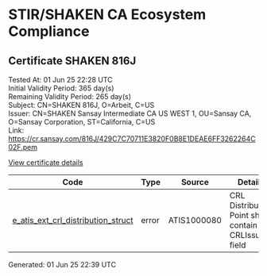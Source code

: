# STIR/SHAKEN CA Ecosystem Compliance

## Certificate SHAKEN 816J

Tested At: 01 Jun 25 22:28 UTC\
Initial Validity Period: 365 day(s)\
Remaining Validity Period: 265 day(s)\
Subject: CN=SHAKEN 816J, O=Arbeit, C=US\
Issuer: CN=SHAKEN Sansay Intermediate CA US WEST 1, OU=Sansay CA, O=Sansay Corporation, ST=California, C=US\
Link: https://cr.sansay.com/816J/429C7C70711E3820F0B8E1DEAE6FF3262264C02F.pem

[View certificate details](https://x509.io/?cert=MIIClzCCAj6gAwIBAgIUQpx8cHEeOCDwuOHerm%2FzJiJkwC8wCgYIKoZIzj0EAwIwgYUxCzAJBgNVBAYTAlVTMRMwEQYDVQQIDApDYWxpZm9ybmlhMRswGQYDVQQKDBJTYW5zYXkgQ29ycG9yYXRpb24xEjAQBgNVBAsMCVNhbnNheSBDQTEwMC4GA1UEAwwnU0hBS0VOIFNhbnNheSBJbnRlcm1lZGlhdGUgQ0EgVVMgV0VTVCAxMB4XDTI1MDIyMTAzMDUyM1oXDTI2MDIyMTAzMDUyM1owNDELMAkGA1UEBhMCVVMxDzANBgNVBAoMBkFyYmVpdDEUMBIGA1UEAwwLU0hBS0VOIDgxNkowWTATBgcqhkjOPQIBBggqhkjOPQMBBwNCAATICLiZH3IHptetN4ucMDvlRO84lxaebop26oniCENkC781SpMi8OE5LUCEZzpi3LRCAiXk81CLgtMccSHrbb%2Fco4HbMIHYMBYGCCsGAQUFBwEaBAowCKAGFgQ4MTZKMBcGA1UdIAQQMA4wDAYKYIZIAYb%2FCQEBBDAdBgNVHQ4EFgQUOPuGWnbVukJQl2cUXxeSvwWaBVEwHwYDVR0jBBgwFoAUrNOT9UNDzAq%2BRVgXE32SfNzDAUYwRwYDVR0fBEAwPjA8oDqgOIY2aHR0cHM6Ly9hdXRoZW50aWNhdGUtYXBpLmljb25lY3Rpdi5jb20vZG93bmxvYWQvdjEvY3JsMAwGA1UdEwEB%2FwQCMAAwDgYDVR0PAQH%2FBAQDAgeAMAoGCCqGSM49BAMCA0cAMEQCIEcbnZwp3GoTlPUKFvKBNoGoKEs1SV6KFVXRTauSDK8JAiA5UBS%2FYchY91SzxJ5QCtiG2osL6m3BgbmhIJW29lSrQg%3D%3D)

| Code | Type | Source | Details |
|------|------|--------|---------|
| [e_atis_ext_crl_distribution_struct](../../ISSUES/e_atis_ext_crl_distribution_struct/README.md) | error | ATIS1000080 | CRL Distribution Point shall contain a CRLIssuer field |


Generated: 01 Jun 25 22:39 UTC